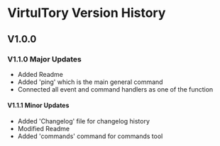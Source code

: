 # VirtulTory Version History

## V1.0.0
### V1.1.0 Major Updates
- Added Readme
- Added 'ping' which is the main general command
- Connected all event and command handlers as one of the function

#### V1.1.1 Minor Updates
- Added 'Changelog' file for changelog history
- Modified Readme
- Added 'commands' command for commands tool
